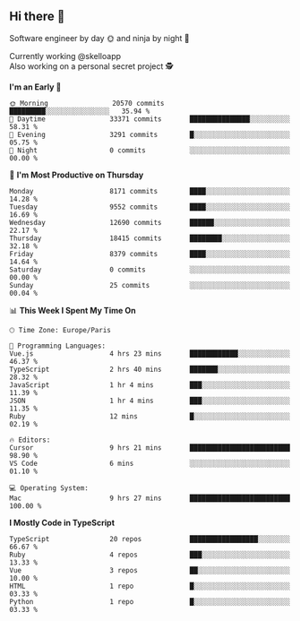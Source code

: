 ## Hi there 👋

Software engineer by day 🌞 and ninja by night 🌝

Currently working @skelloapp <br>
Also working on a personal secret project 🕵️

<!--START_SECTION:waka-->
**I'm an Early 🐤** 

```text
🌞 Morning                20570 commits       █████████░░░░░░░░░░░░░░░░   35.94 % 
🌆 Daytime                33371 commits       ███████████████░░░░░░░░░░   58.31 % 
🌃 Evening                3291 commits        █░░░░░░░░░░░░░░░░░░░░░░░░   05.75 % 
🌙 Night                  0 commits           ░░░░░░░░░░░░░░░░░░░░░░░░░   00.00 % 
```
📅 **I'm Most Productive on Thursday** 

```text
Monday                   8171 commits        ████░░░░░░░░░░░░░░░░░░░░░   14.28 % 
Tuesday                  9552 commits        ████░░░░░░░░░░░░░░░░░░░░░   16.69 % 
Wednesday                12690 commits       ██████░░░░░░░░░░░░░░░░░░░   22.17 % 
Thursday                 18415 commits       ████████░░░░░░░░░░░░░░░░░   32.18 % 
Friday                   8379 commits        ████░░░░░░░░░░░░░░░░░░░░░   14.64 % 
Saturday                 0 commits           ░░░░░░░░░░░░░░░░░░░░░░░░░   00.00 % 
Sunday                   25 commits          ░░░░░░░░░░░░░░░░░░░░░░░░░   00.04 % 
```


📊 **This Week I Spent My Time On** 

```text
🕑︎ Time Zone: Europe/Paris

💬 Programming Languages: 
Vue.js                   4 hrs 23 mins       ████████████░░░░░░░░░░░░░   46.37 % 
TypeScript               2 hrs 40 mins       ███████░░░░░░░░░░░░░░░░░░   28.32 % 
JavaScript               1 hr 4 mins         ███░░░░░░░░░░░░░░░░░░░░░░   11.39 % 
JSON                     1 hr 4 mins         ███░░░░░░░░░░░░░░░░░░░░░░   11.35 % 
Ruby                     12 mins             █░░░░░░░░░░░░░░░░░░░░░░░░   02.19 % 

🔥 Editors: 
Cursor                   9 hrs 21 mins       █████████████████████████   98.90 % 
VS Code                  6 mins              ░░░░░░░░░░░░░░░░░░░░░░░░░   01.10 % 

💻 Operating System: 
Mac                      9 hrs 27 mins       █████████████████████████   100.00 % 
```

**I Mostly Code in TypeScript** 

```text
TypeScript               20 repos            █████████████████░░░░░░░░   66.67 % 
Ruby                     4 repos             ███░░░░░░░░░░░░░░░░░░░░░░   13.33 % 
Vue                      3 repos             ██░░░░░░░░░░░░░░░░░░░░░░░   10.00 % 
HTML                     1 repo              █░░░░░░░░░░░░░░░░░░░░░░░░   03.33 % 
Python                   1 repo              █░░░░░░░░░░░░░░░░░░░░░░░░   03.33 % 
```




<!--END_SECTION:waka-->

<!--
**antoinelncl/antoinelncl** is a ✨ _special_ ✨ repository because its `README.md` (this file) appears on your GitHub profile.

Here are some ideas to get you started:

- 🔭 I’m currently working on ...
- 🌱 I’m currently learning ...
- 👯 I’m looking to collaborate on ...
- 🤔 I’m looking for help with ...
- 💬 Ask me about ...
- 📫 How to reach me: ...
- 😄 Pronouns: ...
- ⚡ Fun fact: ...
-->
